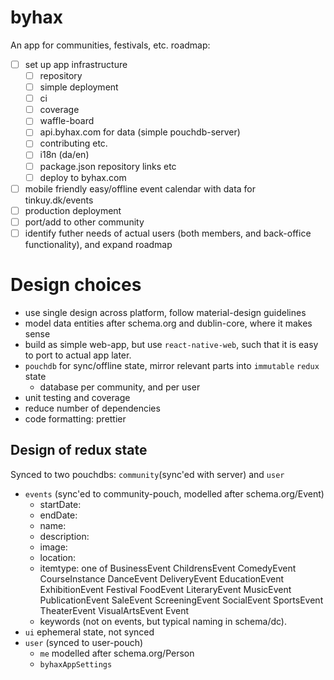 # byhax

An app for communities, festivals, etc. roadmap:

- [ ] set up app infrastructure
    - [ ] repository
    - [ ] simple deployment
    - [ ] ci
    - [ ] coverage
    - [ ] waffle-board
    - [ ] api.byhax.com for data (simple pouchdb-server)
    - [ ] contributing etc.
    - [ ] i18n (da/en)
    - [ ] package.json repository links etc
    - [ ] deploy to byhax.com
- [ ] mobile friendly easy/offline event calendar with data for tinkuy.dk/events
- [ ] production deployment
- [ ] port/add to other community
- [ ] identify futher needs of actual users (both members, and back-office functionality), and expand roadmap

# Design choices

- use single design across platform, follow material-design guidelines
- model data entities after schema.org and dublin-core, where it makes sense
- build as simple web-app, but use `react-native-web`, such that it is easy to port to actual app later.
- `pouchdb` for sync/offline state, mirror relevant parts into `immutable` `redux` state
    - database per community, and per user
- unit testing and coverage
- reduce number of dependencies
- code formatting: prettier

## Design of redux state

Synced to two pouchdbs: `community`(sync'ed with server) and `user`

- `events` (sync'ed to community-pouch, modelled after schema.org/Event) 
    - startDate:
    - endDate:
    - name:
    - description:
    - image:
    - location:
    - itemtype: one of BusinessEvent ChildrensEvent ComedyEvent CourseInstance DanceEvent DeliveryEvent EducationEvent ExhibitionEvent Festival FoodEvent LiteraryEvent MusicEvent PublicationEvent SaleEvent ScreeningEvent SocialEvent SportsEvent TheaterEvent VisualArtsEvent Event
    - keywords (not on events, but typical naming in schema/dc).
- `ui` ephemeral state, not synced
- `user` (synced to user-pouch)
    - `me` modelled after schema.org/Person
    - `byhaxAppSettings`
